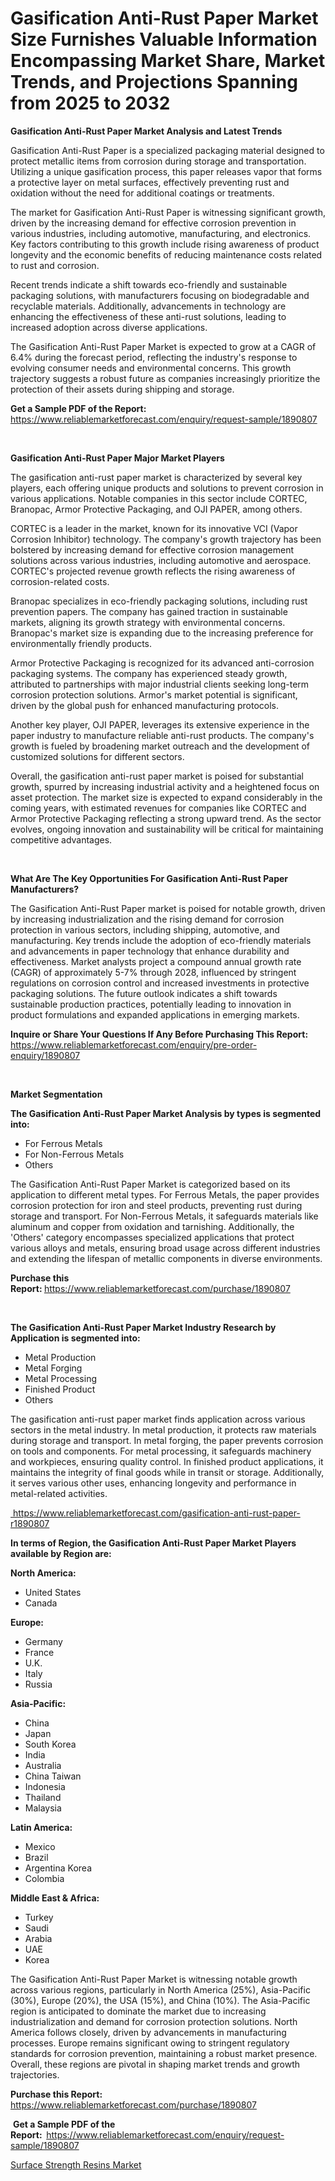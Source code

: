 <p><h1>Gasification Anti-Rust Paper Market Size Furnishes Valuable Information Encompassing Market Share, Market Trends, and Projections Spanning from 2025 to 2032</h1></p><p><strong>Gasification Anti-Rust Paper Market Analysis and Latest Trends</strong></p>
<p><p>Gasification Anti-Rust Paper is a specialized packaging material designed to protect metallic items from corrosion during storage and transportation. Utilizing a unique gasification process, this paper releases vapor that forms a protective layer on metal surfaces, effectively preventing rust and oxidation without the need for additional coatings or treatments.</p><p>The market for Gasification Anti-Rust Paper is witnessing significant growth, driven by the increasing demand for effective corrosion prevention in various industries, including automotive, manufacturing, and electronics. Key factors contributing to this growth include rising awareness of product longevity and the economic benefits of reducing maintenance costs related to rust and corrosion.</p><p>Recent trends indicate a shift towards eco-friendly and sustainable packaging solutions, with manufacturers focusing on biodegradable and recyclable materials. Additionally, advancements in technology are enhancing the effectiveness of these anti-rust solutions, leading to increased adoption across diverse applications.</p><p>The Gasification Anti-Rust Paper Market is expected to grow at a CAGR of 6.4% during the forecast period, reflecting the industry's response to evolving consumer needs and environmental concerns. This growth trajectory suggests a robust future as companies increasingly prioritize the protection of their assets during shipping and storage.</p></p>
<p><strong>Get a Sample PDF of the Report:&nbsp;</strong> <a href="https://www.reliablemarketforecast.com/enquiry/request-sample/1890807?utm_campaign=3169&utm_medium=2&utm_source=Github&utm_content=ia&utm_term=03042025&utm_id=gasification-anti-rust-paper">https://www.reliablemarketforecast.com/enquiry/request-sample/1890807</a></p>
<p>&nbsp;</p>
<p><strong>Gasification Anti-Rust Paper Major Market Players</strong></p>
<p><p>The gasification anti-rust paper market is characterized by several key players, each offering unique products and solutions to prevent corrosion in various applications. Notable companies in this sector include CORTEC, Branopac, Armor Protective Packaging, and OJI PAPER, among others.</p><p>CORTEC is a leader in the market, known for its innovative VCI (Vapor Corrosion Inhibitor) technology. The company's growth trajectory has been bolstered by increasing demand for effective corrosion management solutions across various industries, including automotive and aerospace. CORTEC's projected revenue growth reflects the rising awareness of corrosion-related costs.</p><p>Branopac specializes in eco-friendly packaging solutions, including rust prevention papers. The company has gained traction in sustainable markets, aligning its growth strategy with environmental concerns. Branopac's market size is expanding due to the increasing preference for environmentally friendly products.</p><p>Armor Protective Packaging is recognized for its advanced anti-corrosion packaging systems. The company has experienced steady growth, attributed to partnerships with major industrial clients seeking long-term corrosion protection solutions. Armor's market potential is significant, driven by the global push for enhanced manufacturing protocols.</p><p>Another key player, OJI PAPER, leverages its extensive experience in the paper industry to manufacture reliable anti-rust products. The company's growth is fueled by broadening market outreach and the development of customized solutions for different sectors.</p><p>Overall, the gasification anti-rust paper market is poised for substantial growth, spurred by increasing industrial activity and a heightened focus on asset protection. The market size is expected to expand considerably in the coming years, with estimated revenues for companies like CORTEC and Armor Protective Packaging reflecting a strong upward trend. As the sector evolves, ongoing innovation and sustainability will be critical for maintaining competitive advantages.</p></p>
<p>&nbsp;</p>
<p><strong>What Are The Key Opportunities For Gasification Anti-Rust Paper Manufacturers?</strong></p>
<p><p>The Gasification Anti-Rust Paper market is poised for notable growth, driven by increasing industrialization and the rising demand for corrosion protection in various sectors, including shipping, automotive, and manufacturing. Key trends include the adoption of eco-friendly materials and advancements in paper technology that enhance durability and effectiveness. Market analysts project a compound annual growth rate (CAGR) of approximately 5-7% through 2028, influenced by stringent regulations on corrosion control and increased investments in protective packaging solutions. The future outlook indicates a shift towards sustainable production practices, potentially leading to innovation in product formulations and expanded applications in emerging markets.</p></p>
<p><strong>Inquire or Share Your Questions If Any Before Purchasing This Report:</strong> <a href="https://www.reliablemarketforecast.com/enquiry/pre-order-enquiry/1890807?utm_campaign=3169&utm_medium=2&utm_source=Github&utm_content=ia&utm_term=03042025&utm_id=gasification-anti-rust-paper">https://www.reliablemarketforecast.com/enquiry/pre-order-enquiry/1890807</a></p>
<p>&nbsp;</p>
<p><strong>Market Segmentation</strong></p>
<p><strong>The Gasification Anti-Rust Paper Market Analysis by types is segmented into:</strong></p>
<p><ul><li>For Ferrous Metals</li><li>For Non-Ferrous Metals</li><li>Others</li></ul></p>
<p><p>The Gasification Anti-Rust Paper Market is categorized based on its application to different metal types. For Ferrous Metals, the paper provides corrosion protection for iron and steel products, preventing rust during storage and transport. For Non-Ferrous Metals, it safeguards materials like aluminum and copper from oxidation and tarnishing. Additionally, the 'Others' category encompasses specialized applications that protect various alloys and metals, ensuring broad usage across different industries and extending the lifespan of metallic components in diverse environments.</p></p>
<p><strong>Purchase this Report:&nbsp;</strong><a href="https://www.reliablemarketforecast.com/purchase/1890807?utm_campaign=3169&utm_medium=2&utm_source=Github&utm_content=ia&utm_term=03042025&utm_id=gasification-anti-rust-paper">https://www.reliablemarketforecast.com/purchase/1890807</a></p>
<p>&nbsp;</p>
<p><strong>The Gasification Anti-Rust Paper Market Industry Research by Application is segmented into:</strong></p>
<p><ul><li>Metal Production</li><li>Metal Forging</li><li>Metal Processing</li><li>Finished Product</li><li>Others</li></ul></p>
<p><p>The gasification anti-rust paper market finds application across various sectors in the metal industry. In metal production, it protects raw materials during storage and transport. In metal forging, the paper prevents corrosion on tools and components. For metal processing, it safeguards machinery and workpieces, ensuring quality control. In finished product applications, it maintains the integrity of final goods while in transit or storage. Additionally, it serves various other uses, enhancing longevity and performance in metal-related activities.</p></p>
<p><a href="https://www.reliablemarketforecast.com/gasification-anti-rust-paper-r1890807?utm_campaign=3169&utm_medium=2&utm_source=Github&utm_content=ia&utm_term=03042025&utm_id=gasification-anti-rust-paper">&nbsp;https://www.reliablemarketforecast.com/gasification-anti-rust-paper-r1890807</a></p>
<p><strong>In terms of Region, the Gasification Anti-Rust Paper Market Players available by Region are:</strong></p>
<p>
    <p> <strong> North America: </strong>
        <ul>
            <li>United States</li>
            <li>Canada</li>
        </ul>
        </p> 
    <p> <strong> Europe: </strong>
        <ul>
            <li>Germany</li>
            <li>France</li>
            <li>U.K.</li>
            <li>Italy</li>
            <li>Russia</li>
        </ul>
        </p> 
    <p> <strong> Asia-Pacific: </strong>
        <ul>
            <li>China</li>
            <li>Japan</li>
            <li>South Korea</li>
            <li>India</li>
            <li>Australia</li>
            <li>China Taiwan</li>
            <li>Indonesia</li>
            <li>Thailand</li>
            <li>Malaysia</li>
        </ul>
        </p> 
    <p> <strong> Latin America: </strong>
        <ul>
            <li>Mexico</li>
            <li>Brazil</li>
            <li>Argentina Korea</li>
            <li>Colombia</li>
        </ul>
        </p> 
    <p> <strong> Middle East & Africa: </strong>
        <ul>
            <li>Turkey</li>
            <li>Saudi</li>
            <li>Arabia</li>
            <li>UAE</li>
            <li>Korea</li>
        </ul>
    </p>
    </p>
<p><p>The Gasification Anti-Rust Paper Market is witnessing notable growth across various regions, particularly in North America (25%), Asia-Pacific (30%), Europe (20%), the USA (15%), and China (10%). The Asia-Pacific region is anticipated to dominate the market due to increasing industrialization and demand for corrosion protection solutions. North America follows closely, driven by advancements in manufacturing processes. Europe remains significant owing to stringent regulatory standards for corrosion prevention, maintaining a robust market presence. Overall, these regions are pivotal in shaping market trends and growth trajectories.</p></p>
<p><strong>Purchase this Report: </strong><a href="https://www.reliablemarketforecast.com/purchase/1890807?utm_campaign=3169&utm_medium=2&utm_source=Github&utm_content=ia&utm_term=03042025&utm_id=gasification-anti-rust-paper">https://www.reliablemarketforecast.com/purchase/1890807</a></p>
<p>&nbsp;<strong>Get a Sample PDF of the Report:&nbsp;&nbsp;</strong><a href="https://www.reliablemarketforecast.com/enquiry/request-sample/1890807?utm_campaign=3169&utm_medium=2&utm_source=Github&utm_content=ia&utm_term=03042025&utm_id=gasification-anti-rust-paper">https://www.reliablemarketforecast.com/enquiry/request-sample/1890807</a></p>
<p><strong></strong></p>
<p><p><a href="https://github.com/spoorsusama/Market-Research-Report-List-1/blob/main/surface-strength-resins-market.md?utm_campaign=3169&utm_medium=2&utm_source=Github&utm_content=ia&utm_term=03042025&utm_id=gasification-anti-rust-paper">Surface Strength Resins Market</a></p></p>